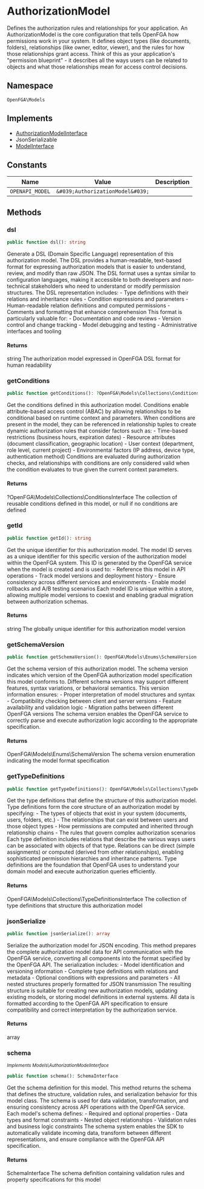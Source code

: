 # AuthorizationModel

Defines the authorization rules and relationships for your application. An AuthorizationModel is the core configuration that tells OpenFGA how permissions work in your system. It defines object types (like documents, folders), relationships (like owner, editor, viewer), and the rules for how those relationships grant access. Think of this as your application&#039;s &quot;permission blueprint&quot; - it describes all the ways users can be related to objects and what those relationships mean for access control decisions.

## Namespace
`OpenFGA\Models`

## Implements
* [AuthorizationModelInterface](AuthorizationModelInterface.md)
* JsonSerializable
* [ModelInterface](ModelInterface.md)

## Constants
| Name | Value | Description |
|------|-------|-------------|
| `OPENAPI_MODEL` | `&#039;AuthorizationModel&#039;` |  |


## Methods
### dsl


```php
public function dsl(): string
```

Generate a DSL (Domain Specific Language) representation of this authorization model. The DSL provides a human-readable, text-based format for expressing authorization models that is easier to understand, review, and modify than raw JSON. The DSL format uses a syntax similar to configuration languages, making it accessible to both developers and non-technical stakeholders who need to understand or modify permission structures. The DSL representation includes: - Type definitions with their relations and inheritance rules - Condition expressions and parameters - Human-readable relation definitions and computed permissions - Comments and formatting that enhance comprehension This format is particularly valuable for: - Documentation and code reviews - Version control and change tracking - Model debugging and testing - Administrative interfaces and tooling


#### Returns
string
 The authorization model expressed in OpenFGA DSL format for human readability

### getConditions


```php
public function getConditions(): ?OpenFGA\Models\Collections\ConditionsInterface
```

Get the conditions defined in this authorization model. Conditions enable attribute-based access control (ABAC) by allowing relationships to be conditional based on runtime context and parameters. When conditions are present in the model, they can be referenced in relationship tuples to create dynamic authorization rules that consider factors such as: - Time-based restrictions (business hours, expiration dates) - Resource attributes (document classification, geographic location) - User context (department, role level, current project) - Environmental factors (IP address, device type, authentication method) Conditions are evaluated during authorization checks, and relationships with conditions are only considered valid when the condition evaluates to true given the current context parameters.


#### Returns
?OpenFGA\Models\Collections\ConditionsInterface
 The collection of reusable conditions defined in this model, or null if no conditions are defined

### getId


```php
public function getId(): string
```

Get the unique identifier for this authorization model. The model ID serves as a unique identifier for this specific version of the authorization model within the OpenFGA system. This ID is generated by the OpenFGA service when the model is created and is used to: - Reference this model in API operations - Track model versions and deployment history - Ensure consistency across different services and environments - Enable model rollbacks and A/B testing scenarios Each model ID is unique within a store, allowing multiple model versions to coexist and enabling gradual migration between authorization schemas.


#### Returns
string
 The globally unique identifier for this authorization model version

### getSchemaVersion


```php
public function getSchemaVersion(): OpenFGA\Models\Enums\SchemaVersion
```

Get the schema version of this authorization model. The schema version indicates which version of the OpenFGA authorization model specification this model conforms to. Different schema versions may support different features, syntax variations, or behavioral semantics. This version information ensures: - Proper interpretation of model structures and syntax - Compatibility checking between client and server versions - Feature availability and validation logic - Migration paths between different OpenFGA versions The schema version enables the OpenFGA service to correctly parse and execute authorization logic according to the appropriate specification.


#### Returns
OpenFGA\Models\Enums\SchemaVersion
 The schema version enumeration indicating the model format specification

### getTypeDefinitions


```php
public function getTypeDefinitions(): OpenFGA\Models\Collections\TypeDefinitionsInterface
```

Get the type definitions that define the structure of this authorization model. Type definitions form the core structure of an authorization model by specifying: - The types of objects that exist in your system (documents, users, folders, etc.) - The relationships that can exist between users and those object types - How permissions are computed and inherited through relationship chains - The rules that govern complex authorization scenarios Each type definition includes relations that describe the various ways users can be associated with objects of that type. Relations can be direct (simple assignments) or computed (derived from other relationships), enabling sophisticated permission hierarchies and inheritance patterns. Type definitions are the foundation that OpenFGA uses to understand your domain model and execute authorization queries efficiently.


#### Returns
OpenFGA\Models\Collections\TypeDefinitionsInterface
 The collection of type definitions that structure this authorization model

### jsonSerialize


```php
public function jsonSerialize(): array
```

Serialize the authorization model for JSON encoding. This method prepares the complete authorization model data for API communication with the OpenFGA service, converting all components into the format specified by the OpenFGA API. The serialization includes: - Model identification and versioning information - Complete type definitions with relations and metadata - Optional conditions with expressions and parameters - All nested structures properly formatted for JSON transmission The resulting structure is suitable for creating new authorization models, updating existing models, or storing model definitions in external systems. All data is formatted according to the OpenFGA API specification to ensure compatibility and correct interpretation by the authorization service.


#### Returns
array

### schema

*<small>Implements Models\AuthorizationModelInterface</small>*  

```php
public function schema(): SchemaInterface
```

Get the schema definition for this model. This method returns the schema that defines the structure, validation rules, and serialization behavior for this model class. The schema is used for data validation, transformation, and ensuring consistency across API operations with the OpenFGA service. Each model&#039;s schema defines: - Required and optional properties - Data types and format constraints - Nested object relationships - Validation rules and business logic constraints The schema system enables the SDK to automatically validate incoming data, transform between different representations, and ensure compliance with the OpenFGA API specification.


#### Returns
SchemaInterface
 The schema definition containing validation rules and property specifications for this model

